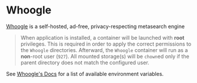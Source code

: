 # Whoogle

[Whoogle](https://github.com/benbusby/whoogle-search) is a self-hosted, ad-free, privacy-respecting metasearch engine

> When application is installed, a container will be launched with **root** privileges.
> This is required in order to apply the correct permissions to the `Whoogle` directories.
> Afterward, the `Whoogle` container will run as a **non**-root user (`927`).
> All mounted storage(s) will be `chown`ed only if the parent directory does not match the configured user.

See [Whoogle's Docs](https://github.com/benbusby/whoogle-search?tab=readme-ov-file#environment-variables) for a list of available environment variables.
